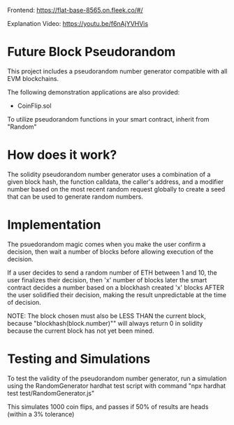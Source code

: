 Frontend: https://flat-base-8565.on.fleek.co/#/

Explanation Video: https://youtu.be/f6nAjYVHVis

# Future Block Pseudorandom

This project includes a pseudorandom number generator compatible with all EVM blockchains.

The following demonstration applications are also provided:
- CoinFlip.sol

To utilize pseudorandom functions in your smart contract, inherit from "Random"

# How does it work?

The solidity pseudorandom number generator uses a combination of a given block hash, the function calldata, the caller's address, and a modifier number based on the most recent random request globally to create a seed that can be used to generate random numbers.

# Implementation

The psuedorandom magic comes when you make the user confirm a decision, then wait a number of blocks before allowing execution of the decision.

If a user decides to send a random number of ETH between 1 and 10, the user finalizes their decision, then 'x' number of blocks later the smart contract decides a number based on a blockhash created 'x' blocks AFTER the user solidified their decision, making the result unpredictable at the time of decision.

NOTE: The block chosen must also be LESS THAN the current block, because "blockhash(block.number)"" will always return 0 in solidity because the current block has not yet been mined.

# Testing and Simulations

To test the validity of the pseudorandom number generator, run a simulation using the RandomGenerator hardhat test script with command "npx hardhat test test/RandomGenerator.js"

This simulates 1000 coin flips, and passes if 50% of results are heads (within a 3% tolerance)